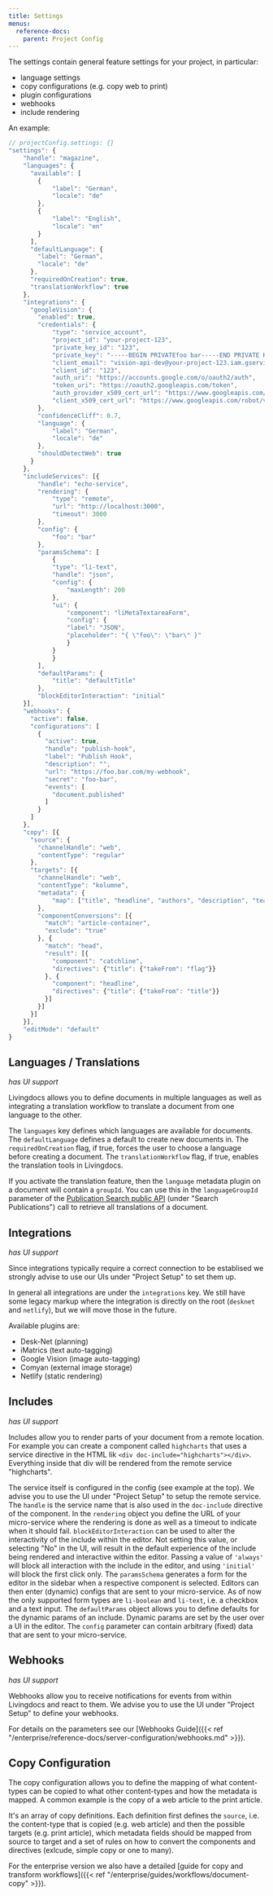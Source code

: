 ```yaml
---
title: Settings
menus:
  reference-docs:
    parent: Project Config
---
```


The settings contain general feature settings for your project, in particular:
- language settings
- copy configurations (e.g. copy web to print)
- plugin configurations
- webhooks
- include rendering

An example:
```js
// projectConfig.settings: {}
"settings": {
    "handle": "magazine",
    "languages": {
      "available": [
        {
            "label": "German",
            "locale": "de"
        },
        {
            "label": "English",
            "locale": "en"
        }
      ],
      "defaultLanguage": {
        "label": "German",
        "locale": "de"
      },
      "requiredOnCreation": true,
      "translationWorkflow": true
    },
    "integrations": {
      "googleVision": {
        "enabled": true,
        "credentials": {
            "type": "service_account",
            "project_id": "your-project-123",
            "private_key_id": "123",
            "private_key": "-----BEGIN PRIVATEfoo bar-----END PRIVATE KEY-----\n",
            "client_email": "vision-api-dev@your-project-123.iam.gserviceaccount.com",
            "client_id": "123",
            "auth_uri": "https://accounts.google.com/o/oauth2/auth",
            "token_uri": "https://oauth2.googleapis.com/token",
            "auth_provider_x509_cert_url": "https://www.googleapis.com/oauth2/v1/certs",
            "client_x509_cert_url": "https://www.googleapis.com/robot/v1/metadata/x509/vision-api-dev%40your-project-123.iam.gserviceaccount.com"
        },
        "confidenceCliff": 0.7,
        "language": {
            "label": "German",
            "locale": "de"
        },
        "shouldDetectWeb": true
      }
    },
    "includeServices": [{
        "handle": "echo-service",
        "rendering": {
            "type": "remote",
            "url": "http://localhost:3000",
            "timeout": 3000
        },
        "config": {
            "foo": "bar"
        },
        "paramsSchema": [
            {
            "type": "li-text",
            "handle": "json",
            "config": {
                "maxLength": 200
            },
            "ui": {
                "component": "liMetaTextareaForm",
                "config": {
                "label": "JSON",
                "placeholder": "{ \"foo\": \"bar\" }"
                }
            }
            }
        ],
        "defaultParams": {
            "title": "defaultTitle"
        },
        "blockEditorInteraction": "initial"
    }],
    "webhooks": {
      "active": false,
      "configurations": [
        {
          "active": true,
          "handle": "publish-hook",
          "label": "Publish Hook",
          "description": "",
          "url": "https://foo.bar.com/my-webhook",
          "secret": "foo-bar",
          "events": [
            "document.published"
          ]
        }
      ]
    },
    "copy": [{
      "source": {
        "channelHandle": "web",
        "contentType": "regular"
      },
      "targets": [{
        "channelHandle": "web",
        "contentType": "kolumne",
        "metadata": {
            "map": ["title", "headline", "authors", "description", "teaserImage", "publishDate"]
        },
        "componentConversions": [{
          "match": "article-container",
          "exclude": "true"
        }, {
          "match": "head",
          "result": [{
            "component": "catchline",
            "directives": {"title": {"takeFrom": "flag"}}
          }, {
            "component": "headline",
            "directives": {"title": {"takeFrom": "title"}}
          }]
        }]
      }]
    }],
    "editMode": "default"
}
```

## Languages / Translations
*has UI support*

Livingdocs allows you to define documents in multiple languages as well as integrating a translation workflow to translate a document from one language to the other.

The `languages` key defines which languages are available for documents.
The `defaultLanguage` defines a default to create new documents in.
The `requiredOnCreation` flag, if true, forces the user to choose a language before creating a document.
The `translationWorkflow` flag, if true, enables the translation tools in Livingdocs.

If you activate the translation feature, then the `language` metadata plugin on a document will contain a `groupId`. You can use this in the `languageGroupId` parameter of the [Publication Search public API](https://edit.livingdocs.io/public-api) (under "Search Publications") call to retrieve all translations of a document.

## Integrations
*has UI support*

Since integrations typically require a correct connection to be establised we strongly advise to use our UIs under "Project Setup" to set them up.

In general all integrations are under the `integrations` key. We still have some legacy markup where the integration is directly on the root (`desknet` and `netlify`), but we will move those in the future.

Available plugins are:
- Desk-Net (planning)
- iMatrics (text auto-tagging)
- Google Vision (image auto-tagging)
- Comyan (external image storage)
- Netlify (static rendering)

## Includes
*has UI support*

Includes allow you to render parts of your document from a remote location. For example you can create a component called `highcharts` that uses a service directive in the HTML lik `<div doc-include="highcharts"></div>`. Everything inside that div will be rendered from the remote service "highcharts".

The service itself is configured in the config (see example at the top). We advise you to use the UI under "Project Setup" to setup the remote service.
The `handle` is the service name that is also used in the `doc-include` directive of the component.
In the `rendering` object you define the URL of your micro-service where the rendering is done as well as a timeout to indicate when it should fail.
`blockEditorInteraction` can be used to alter the interactivity of the include within the editor. Not setting this value, or selecting "No" in the UI, will result in the default experience of the include being rendered and interactive within the editor. Passing a value of `'always'` will block all interaction with the include in the editor, and using `'initial'` will block the first click only.
The `paramsSchema` generates a form for the editor in the sidebar when a respective component is selected. Editors can then enter (dynamic) configs that are sent to your micro-service. As of now the only supported form types are `li-boolean` and `li-text`, i.e. a checkbox and a text input.
The `defaultParams` object allows you to define defaults for the dynamic params of an include. Dynamic params are set by the user over a UI in the editor.
The `config` parameter can contain arbitrary (fixed) data that are sent to your micro-service.


## Webhooks
*has UI support*

Webhooks allow you to receive notifications for events from within Livingdocs and react to them. We advise you to use the UI under "Project Setup" to define your webhooks.

For details on the parameters see our [Webhooks Guide]({{< ref "/enterprise/reference-docs/server-configuration/webhooks.md" >}}).

## Copy Configuration

The copy configuration allows you to define the mapping of what content-types can be copied to what other content-types and how the metadata is mapped. A common example is the copy of a web article to the print article.

It's an array of copy definitions. Each definition first defines the `source`, i.e. the content-type that is copied (e.g. web article) and then the possible targets (e.g. print article), which metadata fields should be mapped from source to target and a set of rules on how to convert the components and directives (exlcude, simple copy or one to many).

For the enterprise version we also have a detailed [guide for copy and transform workflows]({{< ref "/enterprise/guides/workflows/document-copy" >}}).
